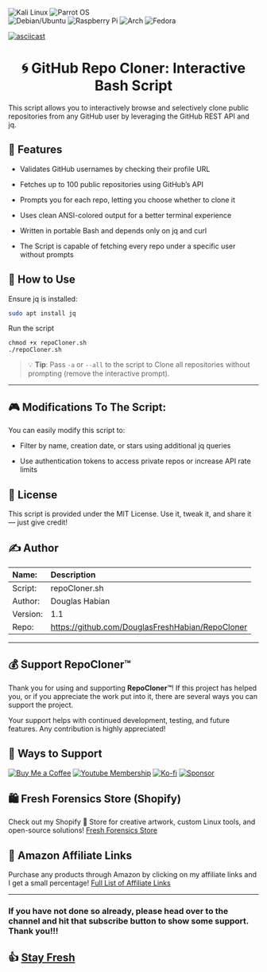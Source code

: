 ![Kali Linux](https://img.shields.io/badge/Tested-Kali%20Linux-153f86?logo=kalilinux&logoColor=blue&colorA=white)
![Parrot OS](https://img.shields.io/badge/Tested-Parrot%20OS-05EEFF?logo=parrot-security&logoColor=green)	
![Debian/Ubuntu](https://img.shields.io/badge/Tested-Debian%2FUbuntu-77216F.svg)
![Raspberry Pi](https://img.shields.io/badge/Tested-Raspberry%20Pi-C51A2B.svg)
![Arch](https://img.shields.io/badge/Tested-Arch%2FManjaro-blue.svg)
![Fedora](https://img.shields.io/badge/Tested-Fedora%2FRedHat-lightblue.svg)

[![asciicast](https://asciinema.org/a/718149.svg)](https://asciinema.org/a/718149)

<h1 align="center">
🌀 GitHub Repo Cloner: Interactive Bash Script
</h1>

This script allows you to interactively browse and selectively clone public repositories from any GitHub user by leveraging the GitHub REST API and jq.

## 📜 Features

 * Validates GitHub usernames by checking their profile URL

 * Fetches up to 100 public repositories using GitHub’s API

 * Prompts you for each repo, letting you choose whether to clone it

 * Uses clean ANSI-colored output for a better terminal experience

 * Written in portable Bash and depends only on jq and curl

 * The Script is capable of fetching every repo under a specific user without prompts 

## 🚀 How to Use
Ensure jq is installed:
```bash
sudo apt install jq
```

Run the script
```
chmod +x repoCloner.sh
./repoCloner.sh
```
>💡 **Tip**:
> Pass `-a` or `--all` to the script to Clone all repositories without prompting (remove the interactive prompt).
---
## 🎮 Modifications To The Script:
You can easily modify this script to:

 * Filter by name, creation date, or stars using additional jq queries

 * Use authentication tokens to access private repos or increase API rate limits

## 📜 License
This script is provided under the MIT License. Use it, tweak it, and share it — just give credit!

## ✍️  Author

| Name:             | Description                                       |
| :---------------- | :------------------------------------------------ |
| Script:           | repoCloner.sh                                     |
| Author:           | Douglas Habian                                    |
| Version:          | 1.1                                               |
| Repo:             | https://github.com/DouglasFreshHabian/RepoCloner  |
---

## 💰 Support RepoCloner™️

Thank you for using and supporting **RepoCloner™**! If this project has helped you, or if you appreciate the work put into it, there are several ways you can support the project.

Your support helps with continued development, testing, and future features. Any contribution is highly appreciated!

## 💖 Ways to Support

[![Buy Me a Coffee](https://img.shields.io/badge/Buy%20Me%20a%20Coffee-%23FFDD00.svg?style=for-the-badge&logo=buy-me-a-coffee&logoColor=black)](https://www.buymeacoffee.com/dfreshZ)
[![Youtube Membership](https://img.shields.io/badge/YouTube-Membership-blue.svg?style=for-the-badge&logo=paypal)](https://www.youtube.com/channel/UC17VZx3ERdQsNvAvXQYjKKw/join)
[![Ko-fi](https://img.shields.io/badge/Ko--fi-Support%20Me-ff5f5f?style=for-the-badge&logo=ko-fi&logoColor=white)](https://ko-fi.com/thefreshlab)
[![Sponsor](https://img.shields.io/badge/Sponsor-GitHub-lightgrey?style=for-the-badge&logo=github)](https://github.com/sponsors/DouglasFreshHabian)

## 🛍  Fresh Forensics Store (Shopify)
Check out my Shopify 🛒 Store for creative artwork, custom Linux tools, and open-source solutions! 
[Fresh Forensics Store](https://t10fpe-zh.myshopify.com)

## 🛒 Amazon Affiliate Links
Purchase any products through Amazon by clicking on my affiliate links and I get a small percentage!
[Full List of Affiliate Links](https://github.com/DouglasFreshHabian/REPOSITORY/PRODUCTS.md)

---

### If you have not done so already, please head over to the channel and hit that subscribe button to show some support. Thank you!!!

## 👍 [Stay Fresh](https://www.youtube.com/@DouglasHabian-tq5ck) 

<!-- Reach out to me if you are interested in collaboration or want to contract with me for any of the following:
	Building Github Pages
	Creating Youtube Videos
	Editing Youtube Videos
	Youtube Thumbnail Creation
	Anything Pertaining to Linux! -->

<!-- 
 _____              _       _____                        _          
|  ___| __ ___  ___| |__   |  ___|__  _ __ ___ _ __  ___(_) ___ ___ 
| |_ | '__/ _ \/ __| '_ \  | |_ / _ \| '__/ _ \ '_ \/ __| |/ __/ __|
|  _|| | |  __/\__ \ | | | |  _| (_) | | |  __/ | | \__ \ | (__\__ \
|_|  |_|  \___||___/_| |_| |_|  \___/|_|  \___|_| |_|___/_|\___|___/
        dfresh@tutanota.com Fresh Forensics, LLC 2025 -->
